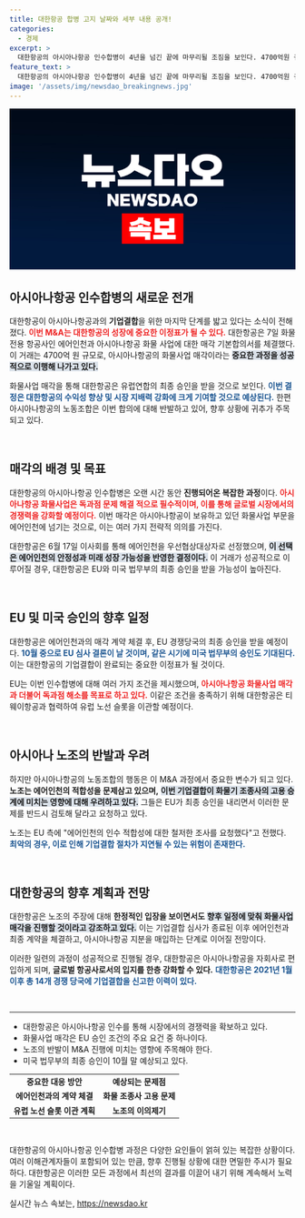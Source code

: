 ```yaml
---
title: 대한항공 합병 고지 날짜와 세부 내용 공개!
categories:
  - 경제
excerpt: >
  대한항공의 아시아나항공 인수합병이 4년을 넘긴 끝에 마무리될 조짐을 보인다. 4700억원 규모의 아시아나 화물사업 매각이 EU와 미국의 최종 승인을 기대케 하면서, 그러나 노조의 반발이 변수로 떠오르고 있다. 클릭해서 자세한 내용을 확인해보세요!
feature_text: >
  대한항공의 아시아나항공 인수합병이 4년을 넘긴 끝에 마무리될 조짐을 보인다. 4700억원 규모의 아시아나 화물사업 매각이 EU와 미국의 최종 승인을 기대케 하면서, 그러나 노조의 반발이 변수로 떠오르고 있다. 클릭해서 자세한 내용을 확인해보세요!
image: '/assets/img/newsdao_breakingnews.jpg'
---
```


<p><img src="/assets/img/newsdao_breakingnews.jpg" alt="firstkoreanews 속보" /></p>

<h2 data-ke-size="size26">아시아나항공 인수합병의 새로운 전개</h2>

<p>대한항공이 아시아나항공과의 <b>기업결합</b>을 위한 마지막 단계를 밟고 있다는 소식이 전해졌다. <b><span style="color: #ee2323;">이번 M&amp;A는 대한항공의 성장에 중요한 이정표가 될 수 있다.</span></b> 대한항공은 7일 화물 전용 항공사인 에어인천과 아시아나항공 화물 사업에 대한 매각 기본합의서를 체결했다. 이 거래는 4700억 원 규모로, 아시아나항공의 화물사업 매각이라는 <b><span style="background-color: #21538527;">중요한 과정을 성공적으로 이행해 나가고 있다.</span></b></p>

<p>화물사업 매각을 통해 대한항공은 유럽연합의 최종 승인을 받을 것으로 보인다. <b><span style="color: #1a5490;">이번 결정은 대한항공의 수익성 향상 및 시장 지배력 강화에 크게 기여할 것으로 예상된다.</span></b> 한편 아시아나항공의 노동조합은 이번 합의에 대해 반발하고 있어, 향후 상황에 귀추가 주목되고 있다.</p>

<p data-ke-size="size16">&nbsp;</p>

<h2 data-ke-size="size26">매각의 배경 및 목표</h2>

<p>대한항공의 아시아나항공 인수합병은 오랜 시간 동안 <b>진행되어온 복잡한 과정</b>이다. <b><span style="color: #ee2323;">아시아나항공 화물사업은 독과점 문제 해결 적으로 필수적이며, 이를 통해 글로벌 시장에서의 경쟁력을 강화할 예정이다.</span></b> 이번 매각은 아시아나항공이 보유하고 있던 화물사업 부문을 에어인천에 넘기는 것으로, 이는 여러 가지 전략적 의의를 가진다.</p>

<p>대한항공은 6월 17일 이사회를 통해 에어인천을 우선협상대상자로 선정했으며, <b><span style="background-color: #21538527;">이 선택은 에어인천의 안정성과 미래 성장 가능성을 반영한 결정이다.</span></b> 이 거래가 성공적으로 이루어질 경우, 대한항공은 EU와 미국 법무부의 최종 승인을 받을 가능성이 높아진다.</p>

<p data-ke-size="size16">&nbsp;</p>

<h2 data-ke-size="size26">EU 및 미국 승인의 향후 일정</h2>

<p>대한항공은 에어인천과의 매각 계약 체결 후, EU 경쟁당국의 최종 승인을 받을 예정이다. <b><span style="color: #1a5490;">10월 중으로 EU 심사 결론이 날 것이며, 같은 시기에 미국 법무부의 승인도 기대된다.</span></b> 이는 대한항공의 기업결합이 완료되는 중요한 이정표가 될 것이다.</p>

<p>EU는 이번 인수합병에 대해 여러 가지 조건을 제시했으며, <b><span style="color: #ee2323;">아시아나항공 화물사업 매각과 더불어 독과점 해소를 목표로 하고 있다.</span></b> 이같은 조건을 충족하기 위해 대한항공은 티웨이항공과 협력하여 유럽 노선 슬롯을 이관할 예정이다.</p>

<p data-ke-size="size16">&nbsp;</p>

<h2 data-ke-size="size26">아시아나 노조의 반발과 우려</h2>

<p>하지만 아시아나항공의 노동조합의 행동은 이 M&amp;A 과정에서 중요한 변수가 되고 있다. <b>노조는 에어인천의 적합성을 문제삼고 있으며,</b> <b><span style="background-color: #21538527;">이번 기업결합이 화물기 조종사의 고용 승계에 미치는 영향에 대해 우려하고 있다.</span></b> 그들은 EU가 최종 승인을 내리면서 이러한 문제를 반드시 검토해 달라고 요청하고 있다.</p>

<p>노조는 EU 측에 "에어인천의 인수 적합성에 대한 철저한 조사를 요청했다"고 전했다. <b><span style="color: #1a5490;">최악의 경우, 이로 인해 기업결합 절차가 지연될 수 있는 위험이 존재한다.</span></b></p>

<p data-ke-size="size16">&nbsp;</p>

<h2 data-ke-size="size26">대한항공의 향후 계획과 전망</h2>

<p>대한항공은 노조의 주장에 대해 <b>한정적인 입장을 보이면서도</b> <b><span style="background-color: #21538527;">향후 일정에 맞춰 화물사업 매각을 진행할 것이라고 강조하고 있다.</span></b> 이는 기업결합 심사가 종료된 이후 에어인천과 최종 계약을 체결하고, 아시아나항공 지분을 매입하는 단계로 이어질 전망이다.</p>

<p>이러한 일련의 과정이 성공적으로 진행될 경우, 대한항공은 아시아나항공을 자회사로 편입하게 되며, <b>글로벌 항공사로서의 입지를 한층 강화할 수 있다.</b> <b><span style="color: #1a5490;">대한항공은 2021년 1월 이후 총 14개 경쟁 당국에 기업결합을 신고한 이력이 있다.</span></b></p>

<p data-ke-size="size16">&nbsp;</p>

<hr />

<ul>
    <li>대한항공은 아시아나항공 인수를 통해 시장에서의 경쟁력을 확보하고 있다.</li>
    <li>화물사업 매각은 EU 승인 조건의 주요 요건 중 하나이다.</li>
    <li>노조의 반발이 M&A 진행에 미치는 영향에 주목해야 한다.</li>
    <li>미국 법무부의 최종 승인이 10월 말 예상되고 있다.</li>
</ul>

<table>
    <tr>
        <td style="text-align: center; height: 17px;"><b>중요한 대응 방안</b></td>
        <td style="text-align: center; height: 17px;"><b>예상되는 문제점</b></td>
    </tr>
    <tr>
        <td style="text-align: center; height: 17px;"><b>에어인천과의 계약 체결</b></td>
        <td style="text-align: center; height: 17px;"><b>화물 조종사 고용 문제</b></td>
    </tr>
    <tr>
        <td style="text-align: center; height: 17px;"><b>유럽 노선 슬롯 이관 계획</b></td>
        <td style="text-align: center; height: 17px;"><b>노조의 이의제기</b></td>
    </tr>
</table>

<p data-ke-size="size16">&nbsp;</p> 

<p>대한항공의 아시아나항공 인수합병 과정은 다양한 요인들이 얽혀 있는 복잡한 상황이다. 여러 이해관계자들이 포함되어 있는 만큼, 향후 진행될 상황에 대한 면밀한 주시가 필요하다. 대한항공은 이러한 모든 과정에서 최선의 결과를 이끌어 내기 위해 계속해서 노력을 기울일 계획이다.</p>
실시간 뉴스 속보는, <a href="https://newsdao.kr" rel="dofollow">https://newsdao.kr</a>


